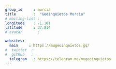 ```yaml
---
group_id     : murcia
title        :  "Geoinquietos Murcia"
# mailing-list :
longitude    : -1.101
latitude     : 37.814
# avatar       :

websites:
  main     : https://mugeoinquietos.gq/
#  twitter  :
#  github   :
  telegram   : https://telegram.me/mugeoinquietos
---
```

